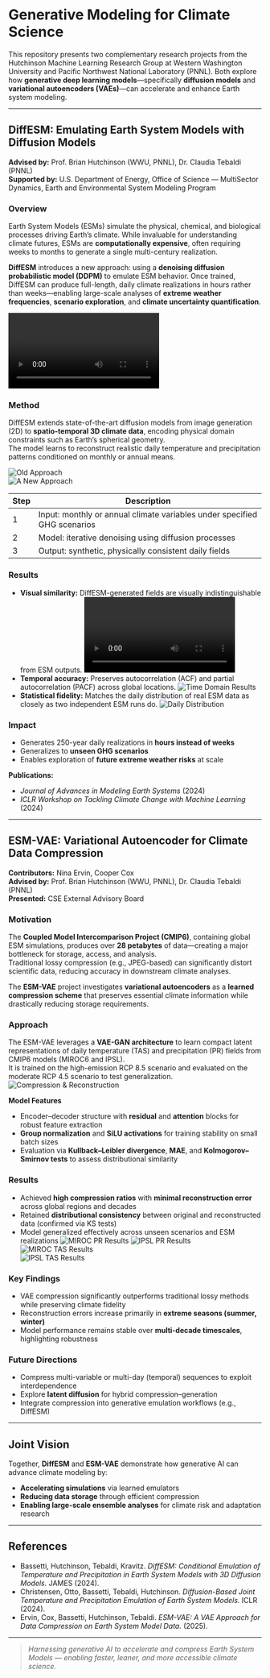 # Generative Modeling for Climate Science

This repository presents two complementary research projects from the Hutchinson Machine Learning Research Group at Western Washington University and Pacific Northwest National Laboratory (PNNL). Both explore how **generative deep learning models**—specifically **diffusion models** and **variational autoencoders (VAEs)**—can accelerate and enhance Earth system modeling.

---

## DiffESM: Emulating Earth System Models with Diffusion Models

**Advised by:** Prof. Brian Hutchinson (WWU, PNNL), Dr. Claudia Tebaldi (PNNL)  
**Supported by:** U.S. Department of Energy, Office of Science — MultiSector Dynamics, Earth and Environmental System Modeling Program  

### Overview

Earth System Models (ESMs) simulate the physical, chemical, and biological processes driving Earth’s climate. While invaluable for understanding climate futures, ESMs are **computationally expensive**, often requiring weeks to months to generate a single multi-century realization.

**DiffESM** introduces a new approach: using a **denoising diffusion probabilistic model (DDPM)** to emulate ESM behavior. Once trained, DiffESM can produce full-length, daily climate realizations in hours rather than weeks—enabling large-scale analyses of **extreme weather frequencies**, **scenario exploration**, and **climate uncertainty quantification**.

![DiffESM Overview](figures/diffesm_slide_7.mp4)  

### Method

DiffESM extends state-of-the-art diffusion models from image generation (2D) to **spatio-temporal 3D climate data**, encoding physical domain constraints such as Earth’s spherical geometry.  
The model learns to reconstruct realistic daily temperature and precipitation patterns conditioned on monthly or annual means.

![Old Approach](figures/diffesm_slide_8_p1.png)  
![A New Approach](figures/diffesm_slide_8_p2.png)  

| Step | Description |
|------|--------------|
| 1 | Input: monthly or annual climate variables under specified GHG scenarios |
| 2 | Model: iterative denoising using diffusion processes |
| 3 | Output: synthetic, physically consistent daily fields |


### Results

- **Visual similarity:** DiffESM-generated fields are visually indistinguishable from ESM outputs.
  ![Visual Comparison](figures/diffesm_slide_10.mp4)  
- **Temporal accuracy:** Preserves autocorrelation (ACF) and partial autocorrelation (PACF) across global locations.
  ![Time Domain Results](figures/diffesm_slide_11.png)   
- **Statistical fidelity:** Matches the daily distribution of real ESM data as closely as two independent ESM runs do.
 ![Daily Distribution](figures/diffesm_slide_12.png)  

### Impact

- Generates 250-year daily realizations in **hours instead of weeks**  
- Generalizes to **unseen GHG scenarios**  
- Enables exploration of **future extreme weather risks** at scale  

**Publications:**
- *Journal of Advances in Modeling Earth Systems* (2024)  
- *ICLR Workshop on Tackling Climate Change with Machine Learning* (2024)

---

## ESM-VAE: Variational Autoencoder for Climate Data Compression

**Contributors:** Nina Ervin, Cooper Cox   
**Advised by:** Prof. Brian Hutchinson (WWU, PNNL), Dr. Claudia Tebaldi (PNNL)  
**Presented:** CSE External Advisory Board  

### Motivation

The **Coupled Model Intercomparison Project (CMIP6)**, containing global ESM simulations, produces over **28 petabytes** of data—creating a major bottleneck for storage, access, and analysis.  
Traditional lossy compression (e.g., JPEG-based) can significantly distort scientific data, reducing accuracy in downstream climate analyses.

The **ESM-VAE** project investigates **variational autoencoders** as a **learned compression scheme** that preserves essential climate information while drastically reducing storage requirements.

### Approach

The ESM-VAE leverages a **VAE-GAN architecture** to learn compact latent representations of daily temperature (TAS) and precipitation (PR) fields from CMIP6 models (MIROC6 and IPSL).  
It is trained on the high-emission RCP 8.5 scenario and evaluated on the moderate RCP 4.5 scenario to test generalization.
![Compression & Reconstruction](figures/esmvae_fig_3.png)  

**Model Features**
- Encoder–decoder structure with **residual** and **attention** blocks for robust feature extraction  
- **Group normalization** and **SiLU activations** for training stability on small batch sizes  
- Evaluation via **Kullback–Leibler divergence**, **MAE**, and **Kolmogorov–Smirnov tests** to assess distributional similarity

### Results

- Achieved **high compression ratios** with **minimal reconstruction error** across global regions and decades  
- Retained **distributional consistency** between original and reconstructed data (confirmed via KS tests)  
- Model generalized effectively across unseen scenarios and ESM realizations
  ![MIROC PR Results](figures/esmvae_fig_4.png)
  ![IPSL PR Results](figures/esmvae_fig_5.png)
  ![MIROC TAS Results](figures/esmvae_fig_7.png)  
  ![IPSL TAS Results](figures/esmvae_fig_6.png)  

### Key Findings

- VAE compression significantly outperforms traditional lossy methods while preserving climate fidelity  
- Reconstruction errors increase primarily in **extreme seasons (summer, winter)**  
- Model performance remains stable over **multi-decade timescales**, highlighting robustness  

### Future Directions

- Compress multi-variable or multi-day (temporal) sequences to exploit interdependence  
- Explore **latent diffusion** for hybrid compression–generation  
- Integrate compression into generative emulation workflows (e.g., DiffESM)

---

## Joint Vision

Together, **DiffESM** and **ESM-VAE** demonstrate how generative AI can advance climate modeling by:
- **Accelerating simulations** via learned emulators  
- **Reducing data storage** through efficient compression  
- **Enabling large-scale ensemble analyses** for climate risk and adaptation research  

---

## References

- Bassetti, Hutchinson, Tebaldi, Kravitz. *DiffESM: Conditional Emulation of Temperature and Precipitation in Earth System Models with 3D Diffusion Models.* JAMES (2024).  
- Christensen, Otto, Bassetti, Tebaldi, Hutchinson. *Diffusion-Based Joint Temperature and Precipitation Emulation of Earth System Models.* ICLR (2024).  
- Ervin, Cox, Bassetti, Hutchinson, Tebaldi. *ESM-VAE: A VAE Approach for Data Compression on Earth System Model Data.* (2025).  

---

> *Harnessing generative AI to accelerate and compress Earth System Models — enabling faster, leaner, and more accessible climate science.*
